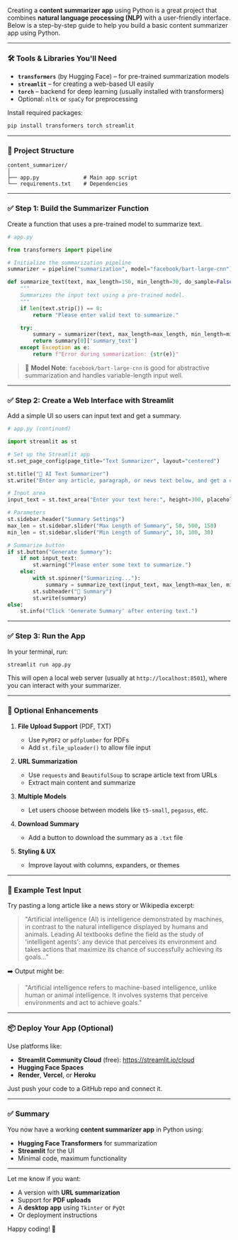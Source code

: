 Creating a **content summarizer app** using Python is a great project that combines **natural language processing (NLP)** with a user-friendly interface. Below is a step-by-step guide to help you build a basic content summarizer app using Python.

---

### 🛠️ Tools & Libraries You'll Need

- **`transformers`** (by Hugging Face) – for pre-trained summarization models
- **`streamlit`** – for creating a web-based UI easily
- **`torch`** – backend for deep learning (usually installed with transformers)
- Optional: `nltk` or `spaCy` for preprocessing

Install required packages:
```bash
pip install transformers torch streamlit
```

---

### 📁 Project Structure

```
content_summarizer/
│
├── app.py              # Main app script
└── requirements.txt    # Dependencies
```

---

### ✅ Step 1: Build the Summarizer Function

Create a function that uses a pre-trained model to summarize text.

```python
# app.py

from transformers import pipeline

# Initialize the summarization pipeline
summarizer = pipeline("summarization", model="facebook/bart-large-cnn")

def summarize_text(text, max_length=150, min_length=30, do_sample=False):
    """
    Summarizes the input text using a pre-trained model.
    """
    if len(text.strip()) == 0:
        return "Please enter valid text to summarize."

    try:
        summary = summarizer(text, max_length=max_length, min_length=min_length, do_sample=do_sample)
        return summary[0]['summary_text']
    except Exception as e:
        return f"Error during summarization: {str(e)}"
```

> 📝 **Model Note**: `facebook/bart-large-cnn` is good for abstractive summarization and handles variable-length input well.

---

### ✅ Step 2: Create a Web Interface with Streamlit

Add a simple UI so users can input text and get a summary.

```python
# app.py (continued)

import streamlit as st

# Set up the Streamlit app
st.set_page_config(page_title="Text Summarizer", layout="centered")

st.title("📄 AI Text Summarizer")
st.write("Enter any article, paragraph, or news text below, and get a concise summary instantly!")

# Input area
input_text = st.text_area("Enter your text here:", height=300, placeholder="Paste your long text here...")

# Parameters
st.sidebar.header("Summary Settings")
max_len = st.sidebar.slider("Max Length of Summary", 50, 500, 150)
min_len = st.sidebar.slider("Min Length of Summary", 10, 100, 30)

# Summarize button
if st.button("Generate Summary"):
    if not input_text:
        st.warning("Please enter some text to summarize.")
    else:
        with st.spinner("Summarizing..."):
            summary = summarize_text(input_text, max_length=max_len, min_length=min_len)
        st.subheader("📝 Summary")
        st.write(summary)
else:
    st.info("Click 'Generate Summary' after entering text.")
```

---

### ✅ Step 3: Run the App

In your terminal, run:

```bash
streamlit run app.py
```

This will open a local web server (usually at `http://localhost:8501`), where you can interact with your summarizer.

---

### 🚀 Optional Enhancements

1. **File Upload Support** (PDF, TXT)
   - Use `PyPDF2` or `pdfplumber` for PDFs
   - Add `st.file_uploader()` to allow file input

2. **URL Summarization**
   - Use `requests` and `BeautifulSoup` to scrape article text from URLs
   - Extract main content and summarize

3. **Multiple Models**
   - Let users choose between models like `t5-small`, `pegasus`, etc.

4. **Download Summary**
   - Add a button to download the summary as a `.txt` file

5. **Styling & UX**
   - Improve layout with columns, expanders, or themes

---

### 🧪 Example Test Input

Try pasting a long article like a news story or Wikipedia excerpt:

> "Artificial intelligence (AI) is intelligence demonstrated by machines, in contrast to the natural intelligence displayed by humans and animals. Leading AI textbooks define the field as the study of 'intelligent agents': any device that perceives its environment and takes actions that maximize its chance of successfully achieving its goals..."

➡️ Output might be:
> "Artificial intelligence refers to machine-based intelligence, unlike human or animal intelligence. It involves systems that perceive environments and act to achieve goals."

---

### 📦 Deploy Your App (Optional)

Use platforms like:
- **Streamlit Community Cloud** (free): https://streamlit.io/cloud
- **Hugging Face Spaces**
- **Render**, **Vercel**, or **Heroku**

Just push your code to a GitHub repo and connect it.

---

### ✅ Summary

You now have a working **content summarizer app** in Python using:
- **Hugging Face Transformers** for summarization
- **Streamlit** for the UI
- Minimal code, maximum functionality

---

Let me know if you want:
- A version with **URL summarization**
- Support for **PDF uploads**
- A **desktop app** using `Tkinter` or `PyQt`
- Or deployment instructions

Happy coding! 🚀